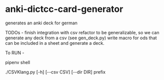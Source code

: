 # anki-dictcc-card-generator
generates an anki deck for german

TODOs - finish integration with csv
        refactor to be generalizable, so we can generate any deck from a csv (see gen_deck.py)
	write macro for ods that can be included in a sheet and generate a deck.

To RUN - 

pipenv shell

./CSVKlang.py  [-h] [--csv CSV] [--dir DIR] prefix

